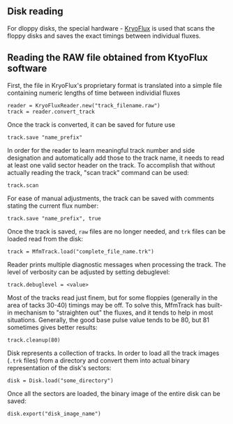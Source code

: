 ## Disk reading

For dloppy disks, the special hardware - [KryoFlux](https://www.kryoflux.com/) is used that scans the floppy disks and saves the exact timings between individual fluxes.

## Reading the RAW file obtained from KtyoFlux software

First, the file in KryoFlux's proprietary format is translated into a simple file containing numeric lengths of time between individial fluxes

```
reader = KryoFluxReader.new("track_filename.raw")
track = reader.convert_track

```

Once the track is converted, it can be saved for future use

```
track.save "name_prefix"
```

In order for the reader to learn meaningful track number and side designation and automatically add those to the track name, it needs to read at least one valid sector header on the track. To accomplish that without actually reading the track, "scan track" command can be used:

```
track.scan
```

For ease of manual adjustments, the track can be saved with comments stating the current flux number:

```
track.save "name_prefix", true
```

Once the track is saved, `raw` files are no longer needed, and `trk` files can be loaded read from the disk:

```
track = MfmTrack.load("complete_file_name.trk")
```

Reader prints multiple diagnostic messages when processing the track. The level of verbosity can be adjusted by setting debuglevel:


```
track.debuglevel = <value>
```

Most of the tracks read just finem, but for some floppies (generally in the area of tacks 30-40) timings may be off. To solve this, MfmTrack has built-in mechanism to "straighten out" the fluxes, and it tends to help in most situations. Generally, the good base pulse value tends to be 80, but 81 sometimes gives better results:

```
track.cleanup(80)
```

Disk represents a collection of tracks. In order to load all the track images (`.trk` files) from a directory and convert them into actual binary representation of the disk's sectors:

```
disk = Disk.load("some_directory")
```

Once all the sectors are loaded, the binary image of the entire disk can be saved:

```
disk.export("disk_image_name")
```
